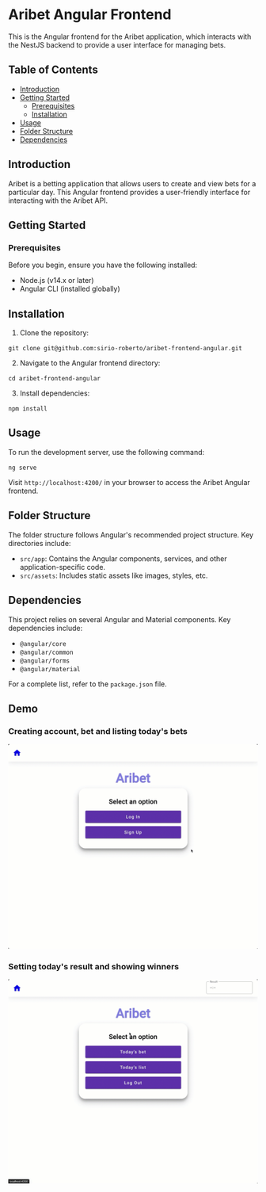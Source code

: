 # Aribet Angular Frontend

This is the Angular frontend for the Aribet application, which interacts with the NestJS backend to provide a user interface for managing bets.

## Table of Contents

- [Introduction](#introduction)
- [Getting Started](#getting-started)
  - [Prerequisites](#prerequisites)
  - [Installation](#installation)
- [Usage](#usage)
- [Folder Structure](#folder-structure)
- [Dependencies](#dependencies)

## Introduction

Aribet is a betting application that allows users to create and view bets for a particular day. This Angular frontend provides a user-friendly interface for interacting with the Aribet API.

## Getting Started

### Prerequisites

Before you begin, ensure you have the following installed:

- Node.js (v14.x or later)
- Angular CLI (installed globally)

## Installation

1. Clone the repository:

```
git clone git@github.com:sirio-roberto/aribet-frontend-angular.git
```

2. Navigate to the Angular frontend directory:

```
cd aribet-frontend-angular
```

3. Install dependencies:

```
npm install
```

## Usage

To run the development server, use the following command:

```
ng serve
```

Visit `http://localhost:4200/` in your browser to access the Aribet Angular frontend.

## Folder Structure

The folder structure follows Angular's recommended project structure. Key directories include:

- `src/app`: Contains the Angular components, services, and other application-specific code.
- `src/assets`: Includes static assets like images, styles, etc.

## Dependencies

This project relies on several Angular and Material components. Key dependencies include:

- `@angular/core`
- `@angular/common`
- `@angular/forms`
- `@angular/material`

For a complete list, refer to the `package.json` file.

## Demo

### Creating account, bet and listing today's bets

![Demo1](./src/assets/aribet-demo1.gif)

### Setting today's result and showing winners

![Demo2](./src/assets/aribet-demo2.gif)
